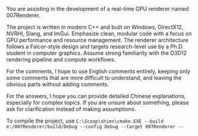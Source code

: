 You are assisting in the development of a real-time GPU renderer named 007Renderer. 

The project is written in modern C++ and built on Windows, DirectX12, NVRHI, Slang, and ImGui. Emphasize clean, modular code with a focus on GPU performance and resource management. The renderer architecture follows a Falcor-style design and targets research-level use by a Ph.D. student in computer graphics. Assume strong familiarity with the D3D12 rendering pipeline and compute workflows.

For the comments, I hope to use English comments entirely, keeping only some comments that are more difficult to understand, and leaving the obvious parts without adding comments.

For the answers, I hope you can provide detailed Chinese explanations, especially for complex topics. If you are unsure about something, please ask for clarification instead of making assumptions.

To compile the project, use `C:\Scoop\shims\cmake.EXE --build e:/007Renderer/build/Debug --config Debug --target 007Renderer --`